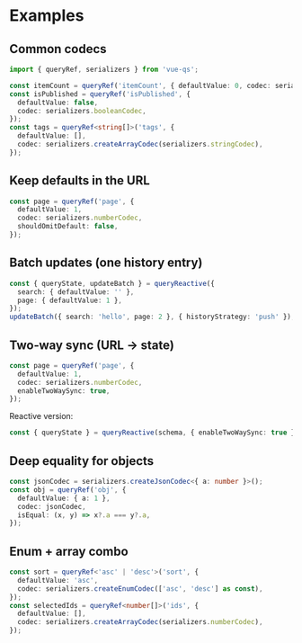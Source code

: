 # Examples

## Common codecs

```ts
import { queryRef, serializers } from 'vue-qs';

const itemCount = queryRef('itemCount', { defaultValue: 0, codec: serializers.numberCodec });
const isPublished = queryRef('isPublished', {
  defaultValue: false,
  codec: serializers.booleanCodec,
});
const tags = queryRef<string[]>('tags', {
  defaultValue: [],
  codec: serializers.createArrayCodec(serializers.stringCodec),
});
```

## Keep defaults in the URL

```ts
const page = queryRef('page', {
  defaultValue: 1,
  codec: serializers.numberCodec,
  shouldOmitDefault: false,
});
```

## Batch updates (one history entry)

```ts
const { queryState, updateBatch } = queryReactive({
  search: { defaultValue: '' },
  page: { defaultValue: 1 },
});
updateBatch({ search: 'hello', page: 2 }, { historyStrategy: 'push' });
```

## Two‑way sync (URL -> state)

```ts
const page = queryRef('page', {
  defaultValue: 1,
  codec: serializers.numberCodec,
  enableTwoWaySync: true,
});
```

Reactive version:

```ts
const { queryState } = queryReactive(schema, { enableTwoWaySync: true });
```

## Deep equality for objects

```ts
const jsonCodec = serializers.createJsonCodec<{ a: number }>();
const obj = queryRef('obj', {
  defaultValue: { a: 1 },
  codec: jsonCodec,
  isEqual: (x, y) => x?.a === y?.a,
});
```

## Enum + array combo

```ts
const sort = queryRef<'asc' | 'desc'>('sort', {
  defaultValue: 'asc',
  codec: serializers.createEnumCodec(['asc', 'desc'] as const),
});
const selectedIds = queryRef<number[]>('ids', {
  defaultValue: [],
  codec: serializers.createArrayCodec(serializers.numberCodec),
});
```
